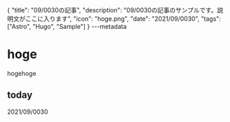{
  "title": "09/0030の記事",
  "description": "09/0030の記事のサンプルです。説明文がここに入ります",
  "icon": "hoge.png",
  "date": "2021/09/0030",
  "tags": ["Astro", "Hugo", "Sample"]
}
---metadata

# hoge
hogehoge

## today
2021/09/0030